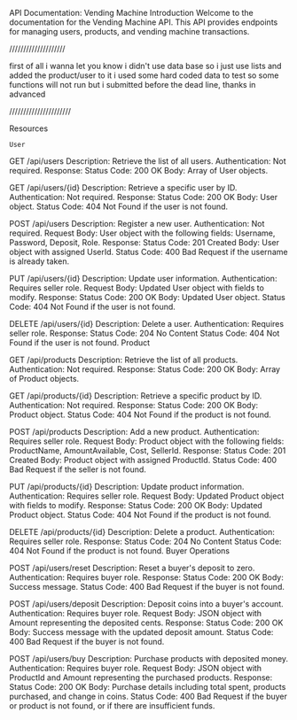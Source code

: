 API Documentation: Vending Machine
Introduction
Welcome to the documentation for the Vending Machine API. This API provides endpoints for managing users, products, and vending machine transactions.

////////////////////

first of all i wanna let you know i didn't use data base so i just use lists and added the product/user to it
i used some hard coded data to test
so some functions will not run but i submitted before the dead line,
thanks in advanced  

//////////////////////

Resources

	User
GET /api/users
Description: Retrieve the list of all users.
Authentication: Not required.
Response:
Status Code: 200 OK
Body: Array of User objects.

GET /api/users/{id}
Description: Retrieve a specific user by ID.
Authentication: Not required.
Response:
Status Code: 200 OK
Body: User object.
Status Code: 404 Not Found if the user is not found.

POST /api/users
Description: Register a new user.
Authentication: Not required.
Request Body:
User object with the following fields: Username, Password, Deposit, Role.
Response:
Status Code: 201 Created
Body: User object with assigned UserId.
Status Code: 400 Bad Request if the username is already taken.

PUT /api/users/{id}
Description: Update user information.
Authentication: Requires seller role.
Request Body:
Updated User object with fields to modify.
Response:
Status Code: 200 OK
Body: Updated User object.
Status Code: 404 Not Found if the user is not found.

DELETE /api/users/{id}
Description: Delete a user.
Authentication: Requires seller role.
Response:
Status Code: 204 No Content
Status Code: 404 Not Found if the user is not found.
Product

GET /api/products
Description: Retrieve the list of all products.
Authentication: Not required.
Response:
Status Code: 200 OK
Body: Array of Product objects.

GET /api/products/{id}
Description: Retrieve a specific product by ID.
Authentication: Not required.
Response:
Status Code: 200 OK
Body: Product object.
Status Code: 404 Not Found if the product is not found.

POST /api/products
Description: Add a new product.
Authentication: Requires seller role.
Request Body:
Product object with the following fields: ProductName, AmountAvailable, Cost, SellerId.
Response:
Status Code: 201 Created
Body: Product object with assigned ProductId.
Status Code: 400 Bad Request if the seller is not found.

PUT /api/products/{id}
Description: Update product information.
Authentication: Requires seller role.
Request Body:
Updated Product object with fields to modify.
Response:
Status Code: 200 OK
Body: Updated Product object.
Status Code: 404 Not Found if the product is not found.

DELETE /api/products/{id}
Description: Delete a product.
Authentication: Requires seller role.
Response:
Status Code: 204 No Content
Status Code: 404 Not Found if the product is not found.
Buyer Operations

POST /api/users/reset
Description: Reset a buyer's deposit to zero.
Authentication: Requires buyer role.
Response:
Status Code: 200 OK
Body: Success message.
Status Code: 400 Bad Request if the buyer is not found.

POST /api/users/deposit
Description: Deposit coins into a buyer's account.
Authentication: Requires buyer role.
Request Body:
JSON object with Amount representing the deposited cents.
Response:
Status Code: 200 OK
Body: Success message with the updated deposit amount.
Status Code: 400 Bad Request if the buyer is not found.

POST /api/users/buy
Description: Purchase products with deposited money.
Authentication: Requires buyer role.
Request Body:
JSON object with ProductId and Amount representing the purchased products.
Response:
Status Code: 200 OK
Body: Purchase details including total spent, products purchased, and change in coins.
Status Code: 400 Bad Request if the buyer or product is not found, or if there are insufficient funds.
